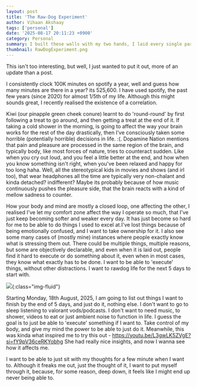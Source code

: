 ```yaml
---
layout: post
title: 'The Raw-Dog Experiment'
author: Vihaan Akshaay
tags: ['personal']
date: '2025-08-17 20:11:23 +0900'
category: Personal
summary: I built these walls with my two hands, I laid every single part.
thumbnail: RawDogExperiment.png
---
```


This isn't too interesting, but well, I just wanted to put it out, more of an update than a post.

I consistently clock 100K minutes on spotify a year, well and guess how many minutes are there in a year? its 525,600. I have used spotify, the past few years (since 2020) for almost 1/5th of my life. Although this might sounds great, I recently realised the existence of a correlation.

Kiwi (our pinapple green cheek conure) learnt to do 'round-round' by first following a treat to go around, and then getting a treat at the end of it. If taking a cold shower in the morning, is going to affect the way your brain works for the rest of the day drastically, then I've consciously taken some horrible (potentially horrible) decisions in life. :(. Dopamine Nation mentions that pain and pleasure are processed in the same region of the brain, and typically body, like most forces of nature, tries to counteract sudden. Like when you cry out loud, and you feel a little better at the end, and how when you know something isn't right, when you've been relaxed and happy for too long haha. Well, all the stereotypical kids in movies and shows (and irl too), that wear headphones all the time are typically very non-chalant and kinda detached? indifferent? Maybe its probably because of how music continuously pushes the pleasure side, that the brain reacts with a kind of mellow sadness to counter.

How your body and mind are mostly a closed loop, one affecting the other, I realised I've let my comfort zone affect the way I operate so much, that I've just keep becoming softer and weaker every day. It has just become so hard for me to be able to do things I used to excel at.I've lost things because of being emotionally confused, and I want to take ownership for it. I also see some many cases of (mostly mine) instances where people exactly know what is stressing them out. There could be multiple things, multiple reasons, but some are objectively declarable, and even when it is laid out, people find it hard to execute or do something about it, even when in most cases, they know what exactly has to be done. I want to be able to 'execute' things, without other distractions. I want to rawdog life for the next 5 days to start with.

![](/assets/img/posts/RawdogExperiment.png){:class="img-fluid"}

Starting Monday, 18th August, 2025, I am going to list out things I want to finish by the end of 5 days, and just do it, nothing else.
I don't want to go to sleep listening to valorant vods/podcasts. I don't want to need music, to shower, videos to eat or just ambient noise to function in life. I guess the goal is to just be able to 'execute' something if I want to. Take control of my body, and give my mind the power to be able to just do it. Meanwhile, this was kinda what inspired me to try this out - https://youtu.be/L3gwLK5ZVgE?si=fY9pV36ceRKYobhg
She had really nice insights, and now I wanna see how it affects me.

I want to be able to just sit with my thoughts for a few minute when I want to. Although it freaks me out, just the thought of it, I want to put myself through it, because, for some reason, deep down, it feels like I might end up never being able to.